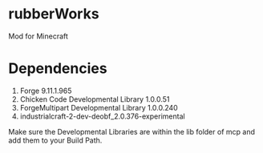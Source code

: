 rubberWorks
===========

Mod for Minecraft



Dependencies
============

1. Forge 9.11.1.965
2. Chicken Code Developmental Library 1.0.0.51
3. ForgeMultipart Developmental Library 1.0.0.240
4. industrialcraft-2-dev-deobf_2.0.376-experimental

Make sure the Developmental Libraries are within the lib folder of mcp and add them to your Build Path. 
